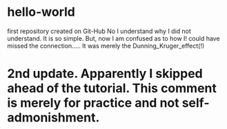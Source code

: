 # hello-world
first repository created on Git-Hub
No I understand why I did not understand. It is so simple. But, now I am confused as to how I! could have missed the connection.....  It was merely the Dunning_Kruger_effect(!)

# 2nd update. Apparently I skipped ahead of the tutorial. This comment is merely for practice and not self-admonishment.
